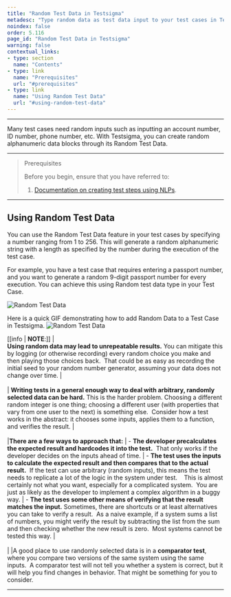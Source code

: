 ```yaml
---
title: "Random Test Data in Testsigma"
metadesc: "Type random data as test data input to your test cases in Testsigma. Learn how to use random text as test data type for your test cases in Test Automation"
noindex: false
order: 5.116
page_id: "Random Test Data in Testsigma"
warning: false
contextual_links:
- type: section
  name: "Contents"
- type: link
  name: "Prerequisites"
  url: "#prerequisites"
- type: link
  name: "Using Random Test Data"
  url: "#using-random-test-data"
---
```


---

Many test cases need random inputs such as inputting an account number, ID number, phone number, etc. With Testsigma, you can create random alphanumeric data blocks through its Random Test Data.

--- 

> <p id="prerequisites">Prerequisites</p>
>
> Before you begin, ensure that you have referred to:
> 1. [Documentation on creating test steps using NLPs](https://testsigma.com/docs/test-cases/create-steps-nl/overview/).

---

## **Using Random Test Data**

You can use the Random Test Data feature in your test cases by specifying a number ranging from 1 to 256. This will generate a random alphanumeric string with a length as specified by the number during the execution of the test case.

For example, you have a test case that requires entering a passport number, and you want to generate a random 9-digit passport number for every execution. You can achieve this using Random test data type in your Test Case.

![Random Test Data](https://s3.amazonaws.com/static-docs.testsigma.com/new_images/projects/applications/rndmtdtype.png)

Here is a quick GIF demonstrating how to add Random Data to a Test Case in Testsigma.
![Random Test Data](https://s3.amazonaws.com/static-docs.testsigma.com/new_images/projects/applications/RandomTestData.gif)


[[info | **NOTE**:]]
| <br> **Using random data may lead to unrepeatable results.** You can mitigate this by logging (or otherwise recording) every random choice you make and then playing those choices back.  That could be as easy as recording the initial seed to your random number generator, assuming your data does not change over time.
| <br><br>
| **Writing tests in a general enough way to deal with arbitrary, randomly selected data can be hard.** This is the harder problem. Choosing a different random integer is one thing; choosing a different user (with properties that vary from one user to the next) is something else.  Consider how a test works in the abstract: it chooses some inputs, applies them to a function, and verifies the result.
| <br><br> 
|**There are a few ways to approach that:**
| - **The developer precalculates the expected result and hardcodes it into the test.**  That only works if the developer decides on the inputs ahead of time.
| - **The test uses the inputs to calculate the expected result and then compares that to the actual result.**  If the test can use arbitrary (random inputs), this means the test needs to replicate a lot of the logic in the system under test.    This is almost certainly not what you want, especially for a complicated system.  You are just as likely as the developer to implement a complex algorithm in a buggy way.
| - **The test uses some other means of verifying that the result matches the input.** Sometimes, there are shortcuts or at least alternatives you can take to verify a result.  As a naive example, if a system sums a list of numbers, you might verify the result by subtracting the list from the sum and then checking whether the new result is zero.  Most systems cannot be tested this way.
|<br><br>
|
|A good place to use randomly selected data is in a **comparator test**, where you compare two versions of the same system using the same inputs.  A comparator test will not tell you whether a system is correct, but it will help you find changes in behavior. That might be something for you to consider.



---